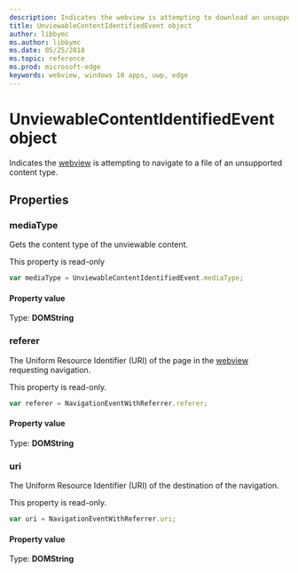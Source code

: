 ```yaml
---
description: Indicates the webview is attempting to download an unsupported file. 
title: UnviewableContentIdentifiedEvent object
author: libbymc
ms.author: libbymc
ms.date: 05/25/2018
ms.topic: reference
ms.prod: microsoft-edge
keywords: webview, windows 10 apps, uwp, edge
---
```


# UnviewableContentIdentifiedEvent object

Indicates the [webview](../webview.md) is attempting to navigate to a file of an unsupported content type. 

## Properties

### mediaType

Gets the content type of the unviewable content.

This property is read-only

```js
var mediaType = UnviewableContentIdentifiedEvent.mediaType;
```

#### Property value
Type: **DOMString**

### referer

The Uniform Resource Identifier (URI) of the page in the [webview](../webview.md) requesting navigation.

This property is read-only.


```js
var referer = NavigationEventWithReferrer.referer;
```

#### Property value
Type: **DOMString**

### uri

The Uniform Resource Identifier (URI) of the destination of the navigation.

This property is read-only.

```js
var uri = NavigationEventWithReferrer.uri;
```

#### Property value
Type: **DOMString**
